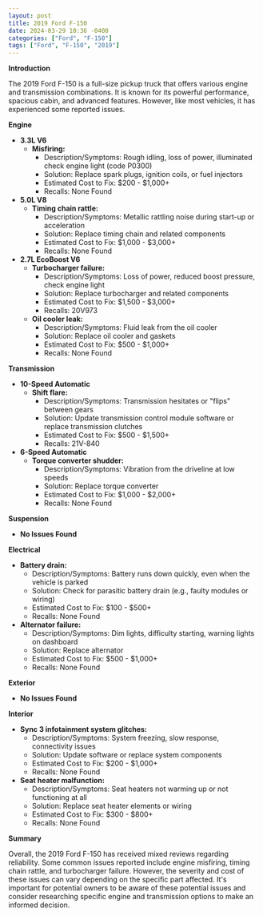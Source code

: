 ```yaml
---
layout: post
title: 2019 Ford F-150
date: 2024-03-29 10:36 -0400
categories: ["Ford", "F-150"]
tags: ["Ford", "F-150", "2019"]
---
```

**Introduction**

The 2019 Ford F-150 is a full-size pickup truck that offers various engine and transmission combinations. It is known for its powerful performance, spacious cabin, and advanced features. However, like most vehicles, it has experienced some reported issues.

**Engine**

* **3.3L V6**
    * **Misfiring:**
        * Description/Symptoms: Rough idling, loss of power, illuminated check engine light (code P0300)
        * Solution: Replace spark plugs, ignition coils, or fuel injectors
        * Estimated Cost to Fix: $200 - $1,000+
        * Recalls: None Found
* **5.0L V8**
    * **Timing chain rattle:**
        * Description/Symptoms: Metallic rattling noise during start-up or acceleration
        * Solution: Replace timing chain and related components
        * Estimated Cost to Fix: $1,000 - $3,000+
        * Recalls: None Found
* **2.7L EcoBoost V6**
    * **Turbocharger failure:**
        * Description/Symptoms: Loss of power, reduced boost pressure, check engine light
        * Solution: Replace turbocharger and related components
        * Estimated Cost to Fix: $1,500 - $3,000+
        * Recalls: 20V973
    * **Oil cooler leak:**
        * Description/Symptoms: Fluid leak from the oil cooler
        * Solution: Replace oil cooler and gaskets
        * Estimated Cost to Fix: $500 - $1,000+
        * Recalls: None Found

**Transmission**

* **10-Speed Automatic**
    * **Shift flare:**
        * Description/Symptoms: Transmission hesitates or "flips" between gears
        * Solution: Update transmission control module software or replace transmission clutches
        * Estimated Cost to Fix: $500 - $1,500+
        * Recalls: 21V-840
* **6-Speed Automatic**
    * **Torque converter shudder:**
        * Description/Symptoms: Vibration from the driveline at low speeds
        * Solution: Replace torque converter
        * Estimated Cost to Fix: $1,000 - $2,000+
        * Recalls: None Found

**Suspension**

* **No Issues Found**

**Electrical**

* **Battery drain:**
    * Description/Symptoms: Battery runs down quickly, even when the vehicle is parked
    * Solution: Check for parasitic battery drain (e.g., faulty modules or wiring)
    * Estimated Cost to Fix: $100 - $500+
    * Recalls: None Found
* **Alternator failure:**
    * Description/Symptoms: Dim lights, difficulty starting, warning lights on dashboard
    * Solution: Replace alternator
    * Estimated Cost to Fix: $500 - $1,000+
    * Recalls: None Found

**Exterior**

* **No Issues Found**

**Interior**

* **Sync 3 infotainment system glitches:**
    * Description/Symptoms: System freezing, slow response, connectivity issues
    * Solution: Update software or replace system components
    * Estimated Cost to Fix: $200 - $1,000+
    * Recalls: None Found
* **Seat heater malfunction:**
    * Description/Symptoms: Seat heaters not warming up or not functioning at all
    * Solution: Replace seat heater elements or wiring
    * Estimated Cost to Fix: $300 - $800+
    * Recalls: None Found

**Summary**

Overall, the 2019 Ford F-150 has received mixed reviews regarding reliability. Some common issues reported include engine misfiring, timing chain rattle, and turbocharger failure. However, the severity and cost of these issues can vary depending on the specific part affected. It's important for potential owners to be aware of these potential issues and consider researching specific engine and transmission options to make an informed decision.
